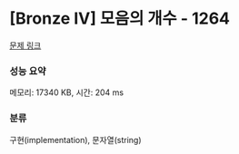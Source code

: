 # [Bronze IV] 모음의 개수 - 1264 

[문제 링크](https://www.acmicpc.net/problem/1264) 

### 성능 요약

메모리: 17340 KB, 시간: 204 ms

### 분류

구현(implementation), 문자열(string)

